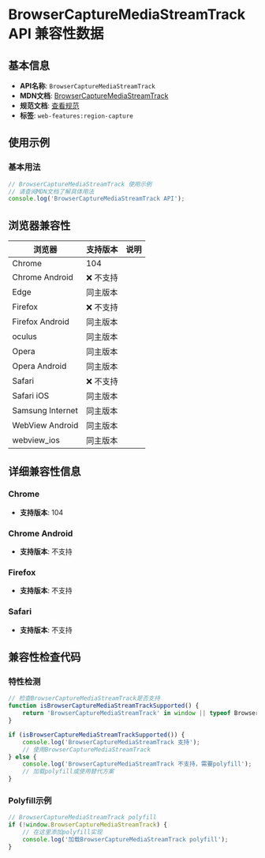# BrowserCaptureMediaStreamTrack API 兼容性数据

## 基本信息

- **API名称**: `BrowserCaptureMediaStreamTrack`
- **MDN文档**: [BrowserCaptureMediaStreamTrack](https://developer.mozilla.org/docs/Web/API/BrowserCaptureMediaStreamTrack)
- **规范文档**: [查看规范](https://w3c.github.io/mediacapture-region/#browser-capture-media-stream-track)
- **标签**: `web-features:region-capture`

## 使用示例

### 基本用法

```javascript
// BrowserCaptureMediaStreamTrack 使用示例
// 请查阅MDN文档了解具体用法
console.log('BrowserCaptureMediaStreamTrack API');
```

## 浏览器兼容性

| 浏览器 | 支持版本 | 说明 |
|--------|----------|------|
| Chrome | 104 |  |
| Chrome Android | ❌ 不支持 |  |
| Edge | 同主版本 |  |
| Firefox | ❌ 不支持 |  |
| Firefox Android | 同主版本 |  |
| oculus | 同主版本 |  |
| Opera | 同主版本 |  |
| Opera Android | 同主版本 |  |
| Safari | ❌ 不支持 |  |
| Safari iOS | 同主版本 |  |
| Samsung Internet | 同主版本 |  |
| WebView Android | 同主版本 |  |
| webview_ios | 同主版本 |  |

## 详细兼容性信息

### Chrome

- **支持版本**: 104

### Chrome Android

- **支持版本**: 不支持

### Firefox

- **支持版本**: 不支持

### Safari

- **支持版本**: 不支持

## 兼容性检查代码

### 特性检测

```javascript
// 检查BrowserCaptureMediaStreamTrack是否支持
function isBrowserCaptureMediaStreamTrackSupported() {
    return 'BrowserCaptureMediaStreamTrack' in window || typeof BrowserCaptureMediaStreamTrack !== 'undefined';
}

if (isBrowserCaptureMediaStreamTrackSupported()) {
    console.log('BrowserCaptureMediaStreamTrack 支持');
    // 使用BrowserCaptureMediaStreamTrack
} else {
    console.log('BrowserCaptureMediaStreamTrack 不支持，需要polyfill');
    // 加载polyfill或使用替代方案
}
```

### Polyfill示例

```javascript
// BrowserCaptureMediaStreamTrack polyfill
if (!window.BrowserCaptureMediaStreamTrack) {
    // 在这里添加polyfill实现
    console.log('加载BrowserCaptureMediaStreamTrack polyfill');
}
```

